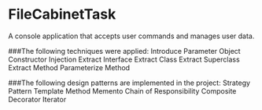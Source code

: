 # FileCabinetTask

A console application that accepts user commands and manages user data.

###The following techniques were applied:
Introduce Parameter Object
Constructor Injection
Extract Interface
Extract Class
Extract Superclass
Extract Method
Parameterize Method

###The following design patterns are implemented in the project:
Strategy Pattern
Template Method
Memento
Chain of Responsibility
Composite
Decorator
Iterator
